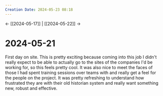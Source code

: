 ```yaml
---
Creation Date: 2024-05-23 08:18
---
```


<- [[2024-05-17]] | [[2024-05-22]]  ->

# 2024-05-21
First day on site.  This is pretty exciting because coming into this job I didn't really expect to be able to actually go to the sites of the companies I'd be working for, so this feels pretty cool. It was also nice to meet the faces of those I had spent training sessions over teams with and really get a feel for the people on the project. It was pretty refreshing to understand how frustrated they are with their old historian system and really want something new, robust and effective. 